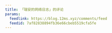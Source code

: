 ```yaml
---
title: 「瑞安的网络日志」的评论
params:
  feedlink: https://blog.12ms.xyz/comments/feed
  feedid: 7af82838894fb36e66cbeb5519cfa5fe
---
```

